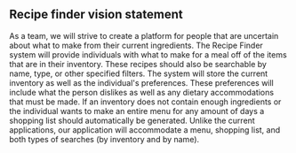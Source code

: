 ## Recipe finder vision statement
<p>
    As a team, we will strive to create a platform for people that are uncertain about what to make from their current ingredients. The Recipe Finder system will provide individuals with what to make for a meal off of the items that are in their inventory. These recipes should also be searchable by name, type, or other specified filters. The system will store the current inventory as well as the individual's preferences. These preferences will include what the person dislikes as well as any dietary accommodations that must be made. If an inventory does not contain enough ingredients or the individual wants to make an entire menu for any amount of days a shopping list should automatically be generated. Unlike the current applications, our application will accommodate a menu, shopping list, and both types of searches (by inventory and by name). 
</p>